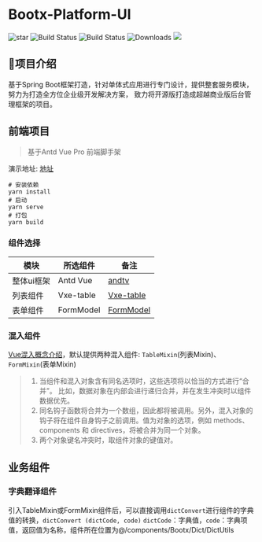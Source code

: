 # Bootx-Platform-UI 
<p>
 <img src='https://gitee.com/bootx/bootx-platform/badge/star.svg?theme=dark' alt='star'/>
 <img src="https://img.shields.io/badge/Boot%20Platform-2.0.0-success.svg" alt="Build Status">
 <img src="https://img.shields.io/badge/Author-Bootx-orange.svg" alt="Build Status">
 <img src="https://img.shields.io/badge/Vue-2.6-blue.svg" alt="Downloads">
 <img src="https://img.shields.io/badge/license-Apache%20License%202.0-green.svg"/>
</p>


## 🍈项目介绍

基于Spring Boot框架打造，针对单体式应用进行专门设计，提供整套服务模块，努力为打造全方位企业级开发解决方案，
致力将开源版打造成超越商业版后台管理框架的项目。

## 前端项目
> 基于Antd Vue Pro 前端脚手架

演示地址: [地址](http://web.platform.bootx.cn/)

```shell
# 安装依赖
yarn install
# 启动
yarn serve
# 打包
yarn build
```
### 组件选择

| 模块       | 所选组件  | 备注                                                         |
| ---------- | --------- | ------------------------------------------------------------ |
| 整体ui框架 | Antd Vue  | [andtv](https://www.antdv.com/)                              |
| 列表组件   | Vxe-table | [Vxe-table](https://gitee.com/xuliangzhan_admin/vxe-table/)  |
| 表单组件   | FormModel | [FormModel ](https://www.antdv.com/components/form-model-cn/) |

### 混入组件

[Vue混入概念介绍](https://cn.vuejs.org/v2/guide/mixins.html)，默认提供两种混入组件: `TableMixin`(列表Mixin)、`FormMixin`(表单Mixin)

> 1. 当组件和混入对象含有同名选项时，这些选项将以恰当的方式进行“合并”。 比如，数据对象在内部会进行递归合并，并在发生冲突时以组件数据优先。
> 2. 同名钩子函数将合并为一个数组，因此都将被调用。另外，混入对象的钩子将在组件自身钩子之前调用。值为对象的选项，例如 methods、components 和 directives，将被合并为同一个对象。
> 3. 两个对象键名冲突时，取组件对象的键值对。



## 业务组件

### 字典翻译组件

引入TableMixin或FormMixin组件后，可以直接调用`dictConvert`进行组件的字典值的转换，`dictConvert (dictCode, code)` `dictCode`：字典值，`code`：字典项值，返回值为名称，组件所在位置为@/components/Bootx/Dict/DictUtils
